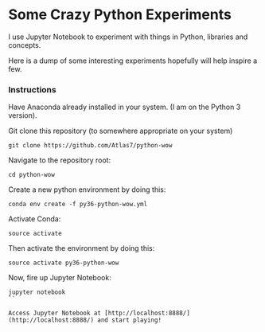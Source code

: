 # Some Crazy Python Experiments

I use Jupyter Notebook to experiment with things in Python, libraries and concepts.

Here is a dump of some interesting experiments hopefully will help inspire a few.

### Instructions

Have Anaconda already installed in your system. (I am on the Python 3 version).

Git clone this repository (to somewhere appropriate on your system)

```
git clone https://github.com/Atlas7/python-wow
```

Navigate to the repository root:

```
cd python-wow
```

Create a new python environment by doing this:

```
conda env create -f py36-python-wow.yml
```

Activate Conda:

```
source activate
```

Then activate the environment by doing this:


```
source activate py36-python-wow
```

Now, fire up Jupyter Notebook:

```
jupyter notebook
``

Access Jupyter Notebook at [http://localhost:8888/](http://localhost:8888/) and start playing!
